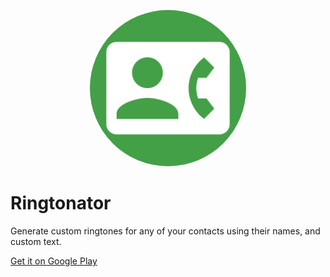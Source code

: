 <p align="center">
  <img style="border-radius: 50%;" width="250px" src="app/src/main/ic_launcher-playstore.png">
</p>

# Ringtonator

Generate custom ringtones for any of your contacts using their names, and custom text.

[Get it on Google Play](https://play.google.com/store/apps/details?id=com.boswelja.contactringtonegenerator)
